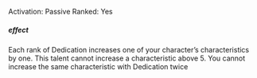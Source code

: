 Activation: Passive
Ranked: Yes
##### effect
Each rank of Dedication increases one of your
character’s characteristics by one. This talent
cannot increase a characteristic above 5. You
cannot increase the same characteristic with
Dedication twice